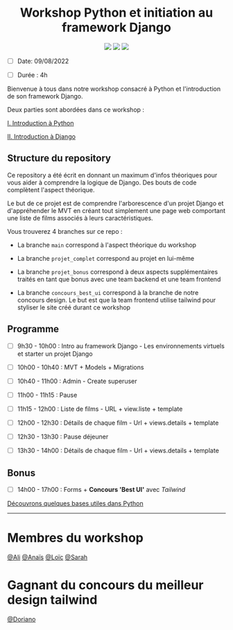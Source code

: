 <h1 align="center">Workshop Python et initiation au framework Django</h1>

<p align="center">
  
  <img src="https://img.shields.io/badge/Python-3776AB?style=for-the-badge&logo=python&logoColor=white">
  <img src="https://img.shields.io/badge/Django-092E20?style=for-the-badge&logo=django&logoColor=white">
  <img src="https://img.shields.io/badge/PyCharm-000000.svg?&style=for-the-badge&logo=PyCharm&logoColor=white">
  
</p>

- [ ] Date: 09/08/2022
- [ ] Durée : 4h


Bienvenue à tous dans notre workshop consacré à Python et l'introduction de son framework Django.

Deux parties sont abordées dans ce workshop : 

[I. Introduction à Python](https://github.com/CalcagnoLoic/workshop_python/tree/main/1.Introduction_python)

[II. Introduction à Django](https://github.com/CalcagnoLoic/workshop_python/tree/main/2.Framework_django)

## Structure du repository

Ce repository a été écrit en donnant un maximum d'infos théoriques pour vous aider à comprendre la logique de Django. Des bouts de code complètent l'aspect théorique. 

Le but de ce projet est de comprendre l'arborescence d'un projet Django et d'appréhender le MVT en créant tout simplement une page web comportant une liste de films associés à leurs caractéristiques. 

Vous trouverez 4 branches sur ce repo : 

- La branche `main` correspond à l'aspect théorique du workshop

- La branche `projet_complet` correspond au projet en lui-même 

- La branche `projet_bonus` correspond à deux aspects supplémentaires traités en tant que bonus avec une team backend et une team frontend

- La branche `concours_best_ui` correspond à la branche de notre concours design. Le but est que la team frontend utilise tailwind pour styliser le site créé durant ce workshop

## Programme 
- [ ] 9h30 - 10h00 : Intro au framework Django - Les environnements virtuels et starter un projet Django
- [ ] 10h00 - 10h40 : MVT + Models + Migrations 
- [ ] 10h40 - 11h00 : Admin - Create superuser 
- [ ] 11h00 - 11h15 : Pause
- [ ] 11h15 - 12h00 : Liste de films - URL + view.liste + template
- [ ] 12h00 - 12h30 : Détails de chaque film - Url + views.details + template

- [ ] 12h30 - 13h30 : Pause déjeuner

- [ ] 13h30 - 14h00 : Détails de chaque film - Url + views.details + template

## Bonus
- [ ] 14h00 - 17h00 : Forms + **Concours 'Best UI'** avec *Tailwind*

[Découvrons quelques bases utiles dans Python](https://github.com/CalcagnoLoic/workshop_python/blob/main/1.Introduction_python/intro_python.md)

--------------------------------------------------------------------------------------------------------------------------------------------

# Membres du workshop 

[@Ali](https://github.com/alikhalife)
[@Anaïs](https://github.com/Nymphadorart)
[@Loïc](https://github.com/CalcagnoLoic)
[@Sarah](https://github.com/sarah-jpro)


# Gagnant du concours du meilleur design tailwind
[@Doriano](https://github.com/VVKDO98)

